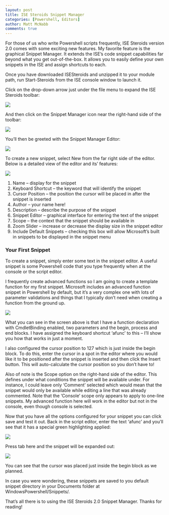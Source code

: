 ```yaml
---
layout: post
title: ISE Steroids Snippet Manager
categories: [Powershell, Editors]
author: Matt McNabb
comments: true
---
```


[1]: /assets/media/Snippet1.png
[2]: /assets/media/Snippet2.png
[3]: /assets/media/Snippet3.png
[4]: /assets/media/Snippet4.png
[5]: /assets/media/Snippet5.png
[6]: /assets/media/Snippet6.png
[7]: /assets/media/Snippet7.png

For those of us who write Powershell scripts frequently, ISE Steroids version 2.0 comes with some exciting new features. My favorite feature is the graphical Snippet Manager. It extends the ISE’s code snippet capabilities far beyond what you get out-of-the-box. It allows you to easily define your own snippets in the ISE and assign shortcuts to each.

Once you have downloaded ISESteroids and unzipped it to your module path, run Start-Steroids from the ISE console window to launch it.<!--more-->

Click on the drop-down arrow just under the file menu to expand the ISE Steroids toolbar:

![][1]

And then click on the Snippet Manager icon near the right-hand side of the toolbar:

![][2]

You’ll then be greeted with the Snippet Manager Editor:

![][3]

To create a new snippet, select New from the far right side of the editor. Below is a detailed view of the editor and its’ features:

![][4]

1. Name – display for the snippet
2. Keyboard Shortcut – the keyword that will identify the snippet
3. Cursor Position – the position the cursor will be placed in after the snippet is inserted
4. Author – your name here!
5. Description – describe the purpose of the snippet
6. Snippet Editor – graphical interface for entering the text of the snippet
7. Scope – the context that the snippet should be available in
8. Zoom Slider – increase or decrease the display size in the snippet editor
9. Include Default Snippets – checking this box will allow Microsoft’s built in snippets to be displayed in the snippet menu

### Your First Snippet
To create a snippet, simply enter some text in the snippet editor. A useful snippet is some Powershell code that you type frequently when at the console or the script editor.

I frequently create advanced functions so I am going to create a template function for my first snippet. Microsoft includes an advanced function snippet in Powershell by default, but it’s a very complex one with lots of parameter validations and things that I typically don’t need when creating a function from the ground up.

![][5]

What you can see in the screen above is that I have a function declaration with CmdletBinding enabled, two parameters and the begin, process and end blocks. I have assigned the keyboard shortcut ‘afunc’ to this – I’ll show you how that works in just a moment.

I also configured the cursor position to 127 which is just inside the begin block. To do this, enter the cursor in a spot in the editor where you would like it to be positioned after the snippet is inserted and then click the Insert button. This will auto-calculate the cursor position so you don’t have to!

Also of note is the Scope option on the right-hand side of the editor. This defines under what conditions the snippet will be available under. For instance, I could leave only ‘Comment’ selected which would mean that the snippet would only be available while editing a line that was already commented. Note that the ‘Console’ scope only appears to apply to one-line snippets. My advanced function here will work in the editor but not in the console, even though console is selected.

Now that you have all the options configured for your snippet you can click save and test it out. Back in the script editor, enter the text ‘afunc’ and you’ll see that it has a special green highlighting applied:

![][6]

Press tab here and the snippet will be expanded out:

![][7]

You can see that the cursor was placed just inside the begin block as we planned.

In case you were wondering, these snippets are saved to you default snippet directory in your Documents folder at WindowsPowershell/Snippets/.

That’s all there is to using the ISE Steroids 2.0 Snippet Manager. Thanks for reading!